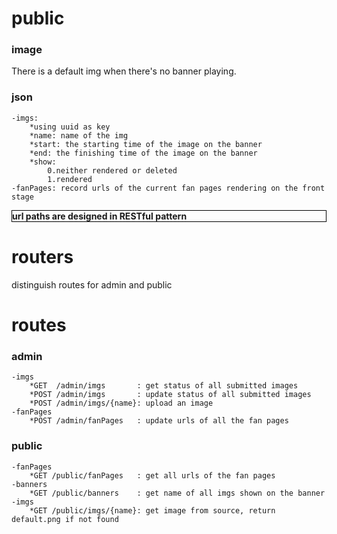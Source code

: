 # public
### image
There is a default img when there's no banner playing.
### json
    -imgs:
        *using uuid as key
        *name: name of the img
        *start: the starting time of the image on the banner
        *end: the finishing time of the image on the banner
        *show:
            0.neither rendered or deleted
            1.rendered
    -fanPages: record urls of the current fan pages rendering on the front stage
    
<div style="border: 1px solid black">
    <strong>url paths are designed in RESTful pattern</strong>
</div>

# routers
distinguish routes for admin and public
# routes
### admin
    -imgs
        *GET  /admin/imgs       : get status of all submitted images
        *POST /admin/imgs       : update status of all submitted images
        *POST /admin/imgs/{name}: upload an image
    -fanPages
        *POST /admin/fanPages   : update urls of all the fan pages
### public
    -fanPages
        *GET /public/fanPages   : get all urls of the fan pages
    -banners
        *GET /public/banners    : get name of all imgs shown on the banner
    -imgs
        *GET /public/imgs/{name}: get image from source, return default.png if not found
